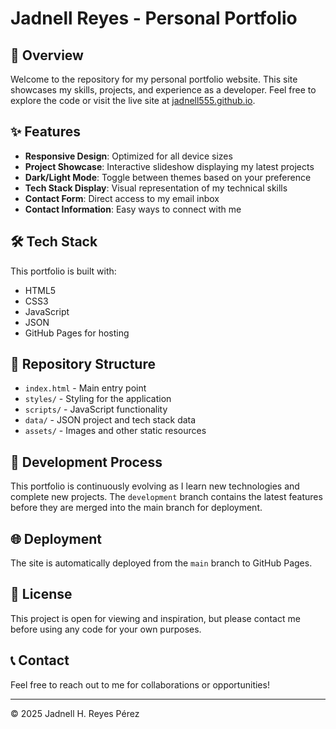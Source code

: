 # Jadnell Reyes - Personal Portfolio

## 🚀 Overview

Welcome to the repository for my personal portfolio website. This site showcases my skills, projects, and experience as a developer. Feel free to explore the code or visit the live site at [jadnell555.github.io](https://jadnell555.github.io).

## ✨ Features

- **Responsive Design**: Optimized for all device sizes
- **Project Showcase**: Interactive slideshow displaying my latest projects
- **Dark/Light Mode**: Toggle between themes based on your preference
- **Tech Stack Display**: Visual representation of my technical skills
- **Contact Form**: Direct access to my email inbox
- **Contact Information**: Easy ways to connect with me

## 🛠️ Tech Stack

This portfolio is built with:

- HTML5
- CSS3
- JavaScript
- JSON
- GitHub Pages for hosting

## 📂 Repository Structure

- `index.html` - Main entry point
- `styles/` - Styling for the application
- `scripts/` - JavaScript functionality
- `data/` - JSON project and tech stack data
- `assets/` - Images and other static resources

## 🔄 Development Process

This portfolio is continuously evolving as I learn new technologies and complete new projects. The `development` branch contains the latest features before they are merged into the main branch for deployment.

## 🌐 Deployment

The site is automatically deployed from the `main` branch to GitHub Pages.

## 📝 License

This project is open for viewing and inspiration, but please contact me before using any code for your own purposes.

## 📞 Contact

Feel free to reach out to me for collaborations or opportunities!

---

© 2025 Jadnell H. Reyes Pérez
